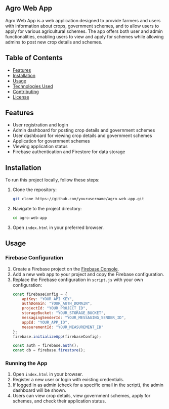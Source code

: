## Agro Web App

Agro Web App is a web application designed to provide farmers and users with information about crops, government schemes, and to allow users to apply for various agricultural schemes. The app offers both user and admin functionalities, enabling users to view and apply for schemes while allowing admins to post new crop details and schemes.

## Table of Contents

- [Features](#features)
- [Installation](#installation)
- [Usage](#usage)
- [Technologies Used](#technologies-used)
- [Contributing](#contributing)
- [License](#license)

## Features

- User registration and login
- Admin dashboard for posting crop details and government schemes
- User dashboard for viewing crop details and government schemes
- Application for government schemes
- Viewing application status
- Firebase authentication and Firestore for data storage

## Installation

To run this project locally, follow these steps:

1. Clone the repository:
    ```sh
    git clone https://github.com/yourusername/agro-web-app.git
    ```

2. Navigate to the project directory:
    ```sh
    cd agro-web-app
    ```

3. Open `index.html` in your preferred browser.

## Usage

### Firebase Configuration

1. Create a Firebase project on the [Firebase Console](https://console.firebase.google.com/).
2. Add a new web app to your project and copy the Firebase configuration.
3. Replace the Firebase configuration in `script.js` with your own configuration:
    ```javascript
    const firebaseConfig = {
        apiKey: "YOUR_API_KEY",
        authDomain: "YOUR_AUTH_DOMAIN",
        projectId: "YOUR_PROJECT_ID",
        storageBucket: "YOUR_STORAGE_BUCKET",
        messagingSenderId: "YOUR_MESSAGING_SENDER_ID",
        appId: "YOUR_APP_ID",
        measurementId: "YOUR_MEASUREMENT_ID"
    };
    firebase.initializeApp(firebaseConfig);

    const auth = firebase.auth();
    const db = firebase.firestore();
    ```

### Running the App

1. Open `index.html` in your browser.
2. Register a new user or login with existing credentials.
3. If logged in as admin (check for a specific email in the script), the admin dashboard will be shown.
4. Users can view crop details, view government schemes, apply for schemes, and check their application status.
